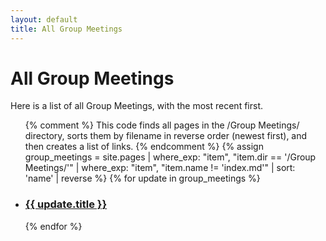 ```yaml
---
layout: default
title: All Group Meetings
---
```


# All Group Meetings

Here is a list of all Group Meetings, with the most recent first.

<ul>
  {% comment %}
    This code finds all pages in the /Group Meetings/ directory,
    sorts them by filename in reverse order (newest first),
    and then creates a list of links.
  {% endcomment %}
  {% assign group_meetings = site.pages | where_exp: "item", "item.dir == '/Group Meetings/'" | where_exp: "item", "item.name != 'index.md'" | sort: 'name' | reverse %}
  {% for update in group_meetings %}
    <li>
      <h3><a href="{{ update.url | relative_url }}">{{ update.title }}</a></h3>
    </li>
  {% endfor %}
</ul>
